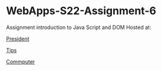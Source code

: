 # WebApps-S22-Assignment-6
Assignment introduction to Java Script and DOM
Hosted at:


[President](https://44-563-web-apps-s22.github.io/webapps-s22-assignment-6-Zamiels-cmd/president.html)


[Tips](https://44-563-web-apps-s22.github.io/webapps-s22-assignment-6-Zamiels-cmd/tips.html)


[Commputer](https://44-563-web-apps-s22.github.io/webapps-s22-assignment-6-Zamiels-cmd/computer.html)
